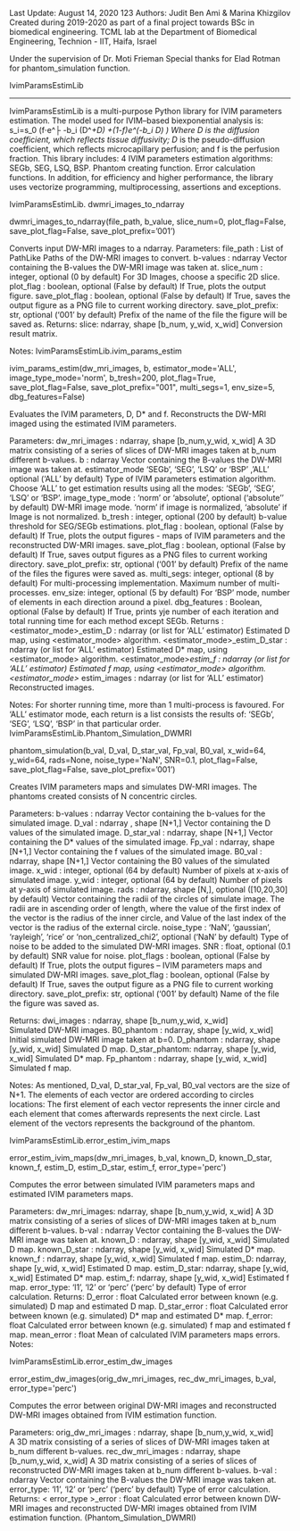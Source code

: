 Last Update: August 14, 2020 
123
Authors: Judit Ben Ami & Marina Khizgilov
Created during 2019-2020 as part of a final project towards BSc in biomedical engineering.
TCML lab at the Department of Biomedical Engineering, Technion - IIT, Haifa, Israel

Under the supervision of Dr. Moti Frieman
Special thanks for Elad Rotman for phantom_simulation function.

IvimParamsEstimLib 
__________________________________________________________________________________
IvimParamsEstimLib is a multi-purpose Python library for IVIM parameters estimation. 
The model used for IVIM–based biexponential analysis is:
s_i=s_0 (f⋅e^├ -b_i (D^*+D) +(1-f)e^(-b_i D) )
Where D is the diffusion coefficient, which reflects tissue diffusivity; D* is the pseudo-diffusion coefficient, which reflects microcapillary perfusion; and f is the perfusion fraction.
This library includes:
	4 IVIM parameters estimation algorithms: SEGb, SEG, LSQ, BSP.
	Phantom creating function. 
	Error calculation functions. 
In addition, for efficiency and higher performance, the library uses vectorize programming, multiprocessing, assertions and exceptions.

IvimParamsEstimLib. dwmri_images_to_ndarray

dwmri_images_to_ndarray(file_path, b_value, slice_num=0, plot_flag=False, save_plot_flag=False, save_plot_prefix=’001’)

Converts input DW-MRI images to a ndarray.
Parameters:   file_path : List of PathLike 
Paths of the DW-MRI images to convert.
		b-values : ndarray
Vector containing the B-values the DW-MRI image was taken at.
slice_num : integer, optional (0 by default)
For 3D Images, choose a specific 2D slice.
plot_flag : boolean, optional (False by default)
If True, plots the output figure. 
save_plot_flag : boolean, optional (False by default)
If True, saves the output figure as a PNG file to current working 	directory.
save_plot_prefix: str, optional (‘001’ by default)
	Prefix of the name of the file the figure will be saved as. 
Returns:	slice: ndarray, shape [b_num, y_wid, x_wid]
Conversion result matrix. 

Notes:
IvimParamsEstimLib.ivim_params_estim   

ivim_params_estim(dw_mri_images, b, estimator_mode='ALL', image_type_mode='norm', b_tresh=200, plot_flag=True, save_plot_flag=False, save_plot_prefix="001", multi_segs=1, env_size=5, dbg_features=False)

Evaluates the IVIM parameters, D, D* and f. Reconstructs the DW-MRI imaged using the estimated IVIM parameters.

Parameters:   dw_mri_images : ndarray, shape [b_num,y_wid, x_wid]
A 3D matrix consisting of a series of slices of DW-MRI images taken at b_num different b-values.
			b : ndarray
Vector containing the B-values the DW-MRI image was taken at.
estimator_mode ‘SEGb’, ‘SEG’, ‘LSQ’ or ‘BSP’ ,’ALL’ optional (‘ALL’ by default)
Type of IVIM parameters estimation algorithm. Choose ‘ALL’ to get estimation results using all the modes: ‘SEGb’, ‘SEG’, ‘LSQ’ or ‘BSP’.
image_type_mode : ‘norm’ or ‘absolute’, optional (‘absolute’’ by
default)
DW-MRI image mode. ‘norm’ if image is normalized, ‘absolute’ if Image is not normalized.
			b_tresh : integer, optional (200 by default)
				b-value threshold for SEG/SEGb estimations.
			plot_flag : boolean, optional (False by default)
If True, plots the output figures - maps of IVIM parameters and  the reconstructed DW-MRI images.
save_plot_flag : boolean, optional (False by default)
If True, saves output figures as a PNG files to current working directory.
save_plot_prefix: str, optional (‘001’ by default)
Prefix of the name of the files the figures were saved as. 
multi_segs: integer, optional (8 by default)
For multi-processing implementation. Maximum number of multi-processes.
env_size: integer, optional (5 by default) 
For ‘BSP’ mode, number of elements in each direction around a pixel.
dbg_features : Boolean, optional (False by default)
If True, prints yje number of each iteration and total running time for each method except SEGb.
	Returns :	<estimator_mode>_estim_D : ndarray (or list for ‘ALL’ estimator)
				Estimated D map, using <estimator_mode> algorithm.
<estimator_mode>_estim_D_star : ndarray (or list for ‘ALL’ estimator)
Estimated D* map, using <estimator_mode> algorithm.
<estimator_mode>_estim_f : ndarray (or list for ‘ALL’ estimator)
Estimated f map, using <estimator_mode> algorithm.
<estimator_mode>_ estim_images : ndarray (or list for ‘ALL’ estimator)
	Reconstructed images.

Notes: 
	For shorter running time, more than 1 multi-process is favoured.
	For ‘ALL’ estimator mode, each return is a list consists the results of:  ‘SEGb’, ‘SEG’, ‘LSQ’, ‘BSP’ in that particular order.
IvimParamsEstimLib.Phantom_Simulation_DWMRI

phantom_simulation(b_val, D_val, D_star_val, Fp_val, B0_val, x_wid=64, y_wid=64, rads=None, noise_type='NaN', SNR=0.1, plot_flag=False, save_plot_flag=False, save_plot_prefix=’001’)

Creates IVIM parameters maps and simulates DW-MRI images. The phantoms created consists of N concentric circles. 

Parameters:   		b-values : ndarray
Vector containing the b-values for the simulated image.
D_val : ndarray , shape [N+1,]
Vector containing the D values of the simulated image.
		D_star_val : ndarray, shape [N+1,]
Vector containing the D* values of the simulated image.
Fp_val : ndarray, shape [N+1,]
Vector containing the f values of the simulated image.
B0_val : ndarray, shape [N+1,]
Vector containing the B0 values of the simulated image.
x_wid : integer, optional (64 by default)
Number of pixels at x-axis of simulated image.
y_wid : integer, optional (64 by default)
			Number of pixels at y-axis of simulated image.
			rads : ndarray, shape [N,], optional ([10,20,30] by default)
				Vector containing the radii of the circles of simulate image.
				The radii are in ascending order of length, where the value of 				the first index of the vector is the radius of the inner circle, and 
				Value of the last index of the vector is the radius of the external 				circle.
noise_type : ‘NaN’, ‘gaussian’, ‘rayleigh’, ‘rice’ or ‘non_centralized_chi2’, optional (‘NaN’ by default)
Type of noise to be added to the simulated DW-MRI images.
SNR : float, optional (0.1 by default)
	SNR value for noise.
plot_flags : boolean, optional (False by default)
If True, plots the output figures – IVIM parameters maps and simulated DW-MRI images.
save_plot_flag : boolean, optional (False by default)
If True, saves the output figure as a PNG file to current working 	directory.
save_plot_prefix: str, optional (‘001’ by default)
	Name of the file the figure was saved as. 


Returns:	dwi_images : ndarray, shape [b_num,y_wid, x_wid]	
			Simulated DW-MRI images.
		B0_phantom : ndarray, shape [y_wid, x_wid]
Initial simulated DW-MRI image taken at b=0.
		D_phantom : ndarray, shape [y_wid, x_wid]
			Simulated D map.
D_star_phantom: ndarray, shape [y_wid, x_wid]
Simulated D* map.
Fp_phantom : ndarray, shape [y_wid, x_wid]
Simulated f map.

Notes: 
	As mentioned, D_val, D_star_val,  Fp_val, B0_val vectors are the size of N+1. The elements of each vector are ordered according to circles locations:
The first element of each vector represents the inner circle and each element that comes afterwards represents the next circle. Last element of the vectors represents the background of the phantom.

IvimParamsEstimLib.error_estim_ivim_maps

error_estim_ivim_maps(dw_mri_images, b_val, known_D, known_D_star, known_f, estim_D, estim_D_star, estim_f, error_type='perc')

Computes the error between simulated IVIM parameters maps and estimated IVIM parameters maps. 

Parameters:  	 dw_mri_images: ndarray, shape [b_num,y_wid, x_wid]	
A 3D matrix consisting of a series of slices of DW-MRI images taken at b_num different b-values.
		b-val : ndarray
Vector containing the B-values the DW-MRI image was taken at.
known_D : ndarray, shape [y_wid, x_wid]
Simulated D map.
known_D_star : ndarray, shape [y_wid, x_wid]
Simulated D* map.
known_f : ndarray, shape [y_wid, x_wid]
Simulated f map.
estim_D: ndarray, shape [y_wid, x_wid]
Estimated D map.
estim_D_star: ndarray, shape [y_wid, x_wid]
Estimated D* map.
estim_f: ndarray, shape [y_wid, x_wid]
Estimated f map.
error_type: ‘l1’, ‘l2’ or ‘perc’ (‘perc’ by default)
	Type of error calculation. 
Returns:	D_error : float
Calculated error between known (e.g. simulated) D map and estimated D map.
D_star_error : float
Calculated error between known (e.g. simulated) D* map and estimated D* map.
f_error: float
Calculated error between known (e.g. simulated) f map and estimated f map.
             			mean_error : float
 Mean of calculated IVIM parameters maps errors.
Notes:

IvimParamsEstimLib.error_estim_dw_images

error_estim_dw_images(orig_dw_mri_images, rec_dw_mri_images, b_val, error_type='perc')

Computes the error between original DW-MRI images and  reconstructed DW-MRI images obtained from IVIM estimation function.

Parameters:  	 orig_dw_mri_images : ndarray, shape [b_num,y_wid, x_wid]	
A 3D matrix consisting of a series of slices of DW-MRI images taken at b_num different b-values.
		rec_dw_mri_images : ndarray, shape [b_num,y_wid, x_wid]	
A 3D matrix consisting of a series of slices of reconstructed DW-MRI images taken at b_num different b-values.
		b-val : ndarray
Vector containing the B-values the DW-MRI image was taken at.
error_type: ‘l1’, ‘l2’ or ‘perc’ (‘perc’ by default)
	Type of error calculation. 
Returns:	< error_type >_error : float
Calculated error between known DW-MRI images and reconstructed DW-MRI images obtained from IVIM estimation function. (Phantom_Simulation_DWMRI)




